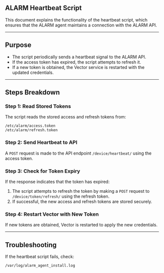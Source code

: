 ## ALARM Heartbeat Script

This document explains the functionality of the heartbeat script, which ensures that the ALARM agent maintains a connection with the ALARM API.

---

## Purpose
- The script periodically sends a heartbeat signal to the ALARM API.
- If the access token has expired, the script attempts to refresh it.
- If a new token is obtained, the Vector service is restarted with the updated credentials.

---

## Steps Breakdown

### Step 1: Read Stored Tokens
The script reads the stored access and refresh tokens from:

```
/etc/alarm/access.token
/etc/alarm/refresh.token
```

### Step 2: Send Heartbeat to API
A `POST` request is made to the API endpoint `/device/heartbeat/` using the access token.

### Step 3: Check for Token Expiry
If the response indicates that the token has expired:

1. The script attempts to refresh the token by making a `POST` request to `/device/token/refresh/` using the refresh token.
2. If successful, the new access and refresh tokens are stored securely.

### Step 4: Restart Vector with New Token
If new tokens are obtained, Vector is restarted to apply the new credentials.

---

## Troubleshooting
If the heartbeat script fails, check:

```
/var/log/alarm_agent_install.log
```

